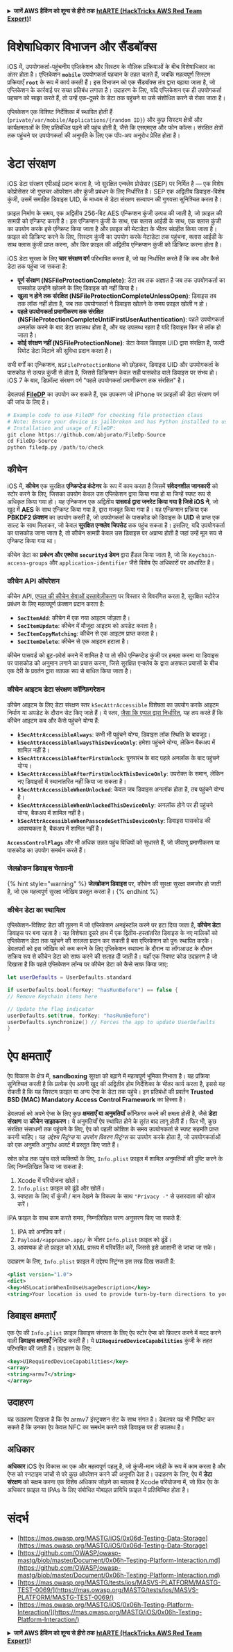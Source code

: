<details>

<summary><strong>जानें AWS हैकिंग को शून्य से हीरो तक</strong> <a href="https://training.hacktricks.xyz/courses/arte"><strong>htARTE (HackTricks AWS Red Team Expert)</strong></a><strong>!</strong></summary>

HackTricks का समर्थन करने के अन्य तरीके:

* अगर आप अपनी **कंपनी का विज्ञापन HackTricks में देखना चाहते हैं** या **HackTricks को PDF में डाउनलोड करना चाहते हैं** तो [**सब्सक्रिप्शन प्लान्स देखें**](https://github.com/sponsors/carlospolop)!
* [**आधिकारिक PEASS और HackTricks स्वैग**](https://peass.creator-spring.com) प्राप्त करें
* हमारे विशेष [**NFTs**](https://opensea.io/collection/the-peass-family) कलेक्शन, [**The PEASS Family**](https://opensea.io/collection/the-peass-family) खोजें
* **शामिल हों** 💬 [**Discord समूह**](https://discord.gg/hRep4RUj7f) या [**टेलीग्राम समूह**](https://t.me/peass) या हमें **Twitter** पर **फॉलो** करें 🐦 [**@carlospolopm**](https://twitter.com/hacktricks_live)**.**
* **अपने हैकिंग ट्रिक्स साझा करें, HackTricks** और [**HackTricks Cloud**](https://github.com/carlospolop/hacktricks-cloud) github repos में PRs सबमिट करके.

</details>

# विशेषाधिकार विभाजन और सैंडबॉक्स

iOS में, उपयोगकर्ता-पहुंचनीय एप्लिकेशन और सिस्टम के मौलिक प्रक्रियाओं के बीच विशेषाधिकार का अंतर होता है। एप्लिकेशन **`mobile`** उपयोगकर्ता पहचान के तहत चलते हैं, जबकि महत्वपूर्ण सिस्टम प्रक्रियाएँ **`root`** के रूप में कार्य करती हैं। इस विभाजन को एक सैंडबॉक्स तंत्र द्वारा बढ़ाया जाता है, जो एप्लिकेशन के कार्रवाई पर सख्त प्रतिबंध लगाता है। उदाहरण के लिए, यदि एप्लिकेशन एक ही उपयोगकर्ता पहचान को साझा करते हैं, तो उन्हें एक-दूसरे के डेटा तक पहुंचने या उसे संशोधित करने से रोका जाता है।

एप्लिकेशन एक विशिष्ट निर्देशिका में स्थापित होती हैं (`private/var/mobile/Applications/{random ID}`) और कुछ सिस्टम क्षेत्रों और कार्यक्षमताओं के लिए प्रतिबंधित पढ़ने की पहुंच होती है, जैसे कि एसएमएस और फोन कॉल्स। संरक्षित क्षेत्रों तक पहुंचने पर उपयोगकर्ता की अनुमति के लिए एक पॉप-अप अनुरोध प्रेरित होता है।

# डेटा संरक्षण

iOS डेटा संरक्षण एपीआई प्रदान करता है, जो सुरक्षित एन्क्लेव प्रोसेसर (SEP) पर निर्मित है — एक विशेष कोप्रोसेसर जो गुप्तचर ऑपरेशन और कुंजी प्रबंधन के लिए निर्धारित है। SEP एक अद्वितीय डिवाइस-विशेष कुंजी, उसमें समाहित डिवाइस UID, के माध्यम से डेटा संरक्षण सत्यापन की गुणवत्ता सुनिश्चित करता है।

फ़ाइल निर्माण के समय, एक अद्वितीय 256-बिट AES एन्क्रिप्शन कुंजी उत्पन्न की जाती है, जो फ़ाइल की सामग्री को एन्क्रिप्ट करती है। इस एन्क्रिप्शन कुंजी के साथ, एक क्लास आईडी के साथ, एक क्लास कुंजी का उपयोग करके इसे एन्क्रिप्ट किया जाता है और फ़ाइल की मेटाडेटा के भीतर संग्रहीत किया जाता है। फ़ाइल को डिक्रिप्ट करने के लिए, सिस्टम कुंजी का उपयोग करके मेटाडेटा तक पहुंचना, क्लास आईडी के साथ क्लास कुंजी प्राप्त करना, और फिर फ़ाइल की अद्वितीय एन्क्रिप्शन कुंजी को डिक्रिप्ट करना होता है।

iOS डेटा सुरक्षा के लिए **चार संरक्षण वर्ग** परिभाषित करता है, जो यह निर्धारित करते हैं कि कब और कैसे डेटा तक पहुंचा जा सकता है:

- **पूर्ण संरक्षण (NSFileProtectionComplete)**: डेटा तब तक अज्ञात है जब तक उपयोगकर्ता का पासकोड उन्होंने खोलने के लिए डिवाइस को नहीं किया है।
- **खुला न होने तक संरक्षित (NSFileProtectionCompleteUnlessOpen)**: डिवाइस तब तक लॉक नहीं होता है, जब तक उपयोगकर्ता ने डिवाइस खोलने के समय फ़ाइल खोली न हो।
- **पहले उपयोगकर्ता प्रमाणीकरण तक संरक्षित (NSFileProtectionCompleteUntilFirstUserAuthentication)**: पहले उपयोगकर्ता अनलॉक करने के बाद डेटा उपलब्ध होता है, और यह उपलब्ध रहता है यदि डिवाइस फिर से लॉक हो जाता है।
- **कोई संरक्षण नहीं (NSFileProtectionNone)**: डेटा केवल डिवाइस UID द्वारा संरक्षित है, जल्दी रिमोट डेटा मिटाने की सुविधा प्रदान करता है।

सभी वर्गों का एन्क्रिप्शन, `NSFileProtectionNone` को छोड़कर, डिवाइस UID और उपयोगकर्ता के पासकोड से उत्पन्न कुंजी से होता है, जिससे डिक्रिप्शन केवल सही पासकोड वाले डिवाइस पर संभव हो। iOS 7 के बाद, डिफ़ॉल्ट संरक्षण वर्ग "पहले उपयोगकर्ता प्रमाणीकरण तक संरक्षित" है।

डेवलपर्स [**FileDP**](https://github.com/abjurato/FileDp-Source) का उपयोग कर सकते हैं, एक उपकरण जो iPhone पर फ़ाइलों की डेटा संरक्षण वर्ग की जांच के लिए है।
```python
# Example code to use FileDP for checking file protection class
# Note: Ensure your device is jailbroken and has Python installed to use FileDP.
# Installation and usage of FileDP:
git clone https://github.com/abjurato/FileDp-Source
cd FileDp-Source
python filedp.py /path/to/check
```
## **कीचेन**

iOS में, **कीचेन** एक सुरक्षित **एन्क्रिप्टेड कंटेनर** के रूप में काम करता है जिसमें **संवेदनशील जानकारी** को स्टोर करने के लिए, जिसका उपयोग केवल उस एप्लिकेशन द्वारा किया गया हो या जिन्हें स्पष्ट रूप से अधिकृत किया गया हो। यह एन्क्रिप्शन एक अद्वितीय **पासवर्ड द्वारा जनरेट किया गया है जिसे iOS ने**, जो खुद में **AES** के साथ एन्क्रिप्ट किया गया है, द्वारा मजबूत किया गया है। यह एन्क्रिप्शन प्रक्रिया एक **PBKDF2 फ़ंक्शन** का उपयोग करती है, जो उपयोगकर्ता के पासकोड को डिवाइस के **UID** से प्राप्त एक साल्ट के साथ मिलाकर, जो केवल **सुरक्षित एन्क्लेव चिपसेट** तक पहुंच सकता है। इसलिए, यदि उपयोगकर्ता का पासकोड जाना जाता है, तो कीचेन सामग्री केवल उस डिवाइस पर अप्राप्य होती है जहां उन्हें मूल रूप से एन्क्रिप्ट किया गया था।

कीचेन डेटा का **प्रबंधन और एक्सेस** **`securityd` डेमन** द्वारा हैंडल किया जाता है, जो कि `Keychain-access-groups` और `application-identifier` जैसे विशेष ऐप अधिकारों पर आधारित है।

### **कीचेन API ऑपरेशन**

कीचेन API, [एप्पल की कीचेन सेवाओं दस्तावेज़ीकरण](https://developer.apple.com/library/content/documentation/Security/Conceptual/keychainServConcepts/02concepts/concepts.html) पर विस्तार से विवरणित करता है, सुरक्षित स्टोरेज प्रबंधन के लिए महत्वपूर्ण फ़ंक्शन प्रदान करता है:

- **`SecItemAdd`**: कीचेन में एक नया आइटम जोड़ता है।
- **`SecItemUpdate`**: कीचेन में मौजूदा आइटम को अपडेट करता है।
- **`SecItemCopyMatching`**: कीचेन से एक आइटम प्राप्त करता है।
- **`SecItemDelete`**: कीचेन से एक आइटम हटाता है।

कीचेन पासवर्ड को ब्रूट-फ़ोर्स करने में शामिल है या तो सीधे एन्क्रिप्टेड कुंजी पर हमला करना या डिवाइस पर पासकोड को अनुमान लगाने का प्रयास करना, जिसे सुरक्षित एन्क्लेव के द्वारा असफल प्रयासों के बीच एक देरी के प्रवर्तन द्वारा व्यापक रूप से बाधित किया जाता है।

### **कीचेन आइटम डेटा संरक्षण कॉन्फ़िगरेशन**

कीचेन आइटम के लिए डेटा संरक्षण स्तर `kSecAttrAccessible` विशेषता का उपयोग करके आइटम निर्माण या अपडेट के दौरान सेट किए जाते हैं। ये स्तर, [जैसा कि एप्पल द्वारा निर्धारित](https://developer.apple.com/documentation/security/keychain_services/keychain_items/item_attribute_keys_and_values#1679100), यह तय करते हैं कि कीचेन आइटम कब और कैसे पहुंचने योग्य हैं:

- **`kSecAttrAccessibleAlways`**: कभी भी पहुंचने योग्य, डिवाइस लॉक स्थिति के बावजूद।
- **`kSecAttrAccessibleAlwaysThisDeviceOnly`**: हमेशा पहुंचने योग्य, लेकिन बैकअप में शामिल नहीं है।
- **`kSecAttrAccessibleAfterFirstUnlock`**: पुनरारंभ के बाद पहले अनलॉक के बाद पहुंचने योग्य।
- **`kSecAttrAccessibleAfterFirstUnlockThisDeviceOnly`**: उपरोक्त के समान, लेकिन नए डिवाइसों में स्थानांतरित नहीं किया जा सकता है।
- **`kSecAttrAccessibleWhenUnlocked`**: केवल जब डिवाइस अनलॉक होता है, तब पहुंचने योग्य है।
- **`kSecAttrAccessibleWhenUnlockedThisDeviceOnly`**: अनलॉक होने पर ही पहुंचने योग्य, बैकअप में शामिल नहीं है।
- **`kSecAttrAccessibleWhenPasscodeSetThisDeviceOnly`**: डिवाइस पासकोड की आवश्यकता है, बैकअप में शामिल नहीं है।

**`AccessControlFlags`** और भी अधिक उन्नत पहुंच विधियों को सुधारते हैं, जो जीवाणु प्रमाणीकरण या पासकोड का उपयोग समर्थन करते हैं।

### **जेलब्रोकन डिवाइस चेतावनी**

{% hint style="warning" %}
**जेलब्रोकन डिवाइस** पर, कीचेन की सुरक्षा सुरक्षा कमजोर हो जाती है, जो एक महत्वपूर्ण सुरक्षा जोखिम प्रस्तुत करता है।
{% endhint %}

### **कीचेन डेटा का स्थायित्व**

एप्लिकेशन-विशिष्ट डेटा की तुलना में जो एप्लिकेशन अनइंस्टॉल करने पर हटा दिया जाता है, **कीचेन डेटा** डिवाइस पर बना रहता है। यह विशेषता दूसरे हाथ में एक द्वितीय-हस्तांतरित डिवाइस के नए मालिकों को एप्लिकेशन डेटा तक पहुंचने की सरलता प्रदान कर सकती है बस एप्लिकेशन को पुनः स्थापित करके। डेवलपरों को इस जोखिम को कम करने के लिए एप्लिकेशन स्थापना के दौरान या लॉगआउट के दौरान सक्रिय रूप से कीचेन डेटा को साफ करने की सलाह दी जाती है। यहाँ एक स्विफ्ट कोड उदाहरण है जो दिखाता है कि पहले एप्लिकेशन लॉन्च पर कीचेन डेटा को कैसे साफ किया जाए:
```swift
let userDefaults = UserDefaults.standard

if userDefaults.bool(forKey: "hasRunBefore") == false {
// Remove Keychain items here

// Update the flag indicator
userDefaults.set(true, forKey: "hasRunBefore")
userDefaults.synchronize() // Forces the app to update UserDefaults
}
```
# **ऐप क्षमताएँ**

ऐप विकास के क्षेत्र में, **sandboxing** सुरक्षा को बढ़ाने में महत्वपूर्ण भूमिका निभाता है। यह प्रक्रिया सुनिश्चित करती है कि प्रत्येक ऐप अपनी खुद की अद्वितीय होम निर्देशिका के भीतर कार्य करता है, इससे यह रोकती है कि यह सिस्टम फ़ाइल या अन्य ऐप्स के डेटा तक पहुंचे। इन प्रतिबंधों की प्रवर्तन **Trusted BSD (MAC) Mandatory Access Control Framework** का हिस्सा है।

डेवलपर्स को अपने ऐप्स के लिए कुछ **क्षमताएँ या अनुमतियाँ** कॉन्फ़िगर करने की क्षमता होती है, जैसे **डेटा संरक्षण** या **कीचेन साझाकरण**। ये अनुमतियाँ ऐप स्थापित होने के तुरंत बाद लागू होती हैं। फिर भी, कुछ संरक्षित संसाधनों तक पहुंचने के लिए, ऐप को पहली कोशिश के समय उपयोगकर्ता से स्पष्ट सहमति प्राप्त करनी चाहिए। यह _उद्देश्य स्ट्रिंग्स_ या _उपयोग विवरण स्ट्रिंग्स_ का उपयोग करके होता है, जो उपयोगकर्ताओं को एक अनुमति अनुरोध अलर्ट में प्रस्तुत किए जाते हैं।

स्रोत कोड तक पहुंच वाले व्यक्तियों के लिए, `Info.plist` फ़ाइल में शामिल अनुमतियों की पुष्टि करने के लिए निम्नलिखित किया जा सकता है:

1. Xcode में परियोजना खोलें।
2. `Info.plist` फ़ाइल को ढूंढें और खोलें।
3. स्पष्टता के लिए रॉ कुंजी / मान देखने के विकल्प के साथ `"Privacy -"` से उत्तरदाता की खोज करें।

IPA फ़ाइल के साथ काम करते समय, निम्नलिखित चरण अनुसरण किए जा सकते हैं:

1. IPA को अनज़िप करें।
2. `Payload/<appname>.app/` के भीतर `Info.plist` फ़ाइल को ढूंढें।
3. आवश्यक हो तो फ़ाइल को XML प्रारूप में परिवर्तित करें, जिससे इसे आसानी से जांचा जा सके।

उदाहरण के लिए, `Info.plist` फ़ाइल में उद्देश्य स्ट्रिंग्स इस तरह दिख सकती हैं:
```xml
<plist version="1.0">
<dict>
<key>NSLocationWhenInUseUsageDescription</key>
<string>Your location is used to provide turn-by-turn directions to your destination.</string>
```
## डिवाइस क्षमताएँ
एक ऐप की `Info.plist` फ़ाइल डिवाइस संगतता के लिए ऐप स्टोर ऐप्स को फ़िल्टर करने में मदद करने वाली **डिवाइस क्षमताएँ** निर्दिष्ट करती हैं। ये **`UIRequiredDeviceCapabilities`** कुंजी के तहत परिभाषित की जाती हैं। उदाहरण के लिए:
```xml
<key>UIRequiredDeviceCapabilities</key>
<array>
<string>armv7</string>
</array>
```
## उदाहरण

यह उदाहरण दिखाता है कि ऐप armv7 इंस्ट्रक्शन सेट के साथ संगत है। डेवलपर यह भी निर्दिष्ट कर सकते हैं कि उनका ऐप केवल NFC का समर्थन करने वाले डिवाइस पर ही उपलब्ध है।

## अधिकार

**अधिकार** iOS ऐप विकास का एक और महत्वपूर्ण पहलू है, जो कुंजी-मान जोड़ी के रूप में काम करता है और ऐप्स को रनटाइम जांचों से परे कुछ ऑपरेशन करने की अनुमति देता है। उदाहरण के लिए, ऐप में **डेटा संरक्षण** को सक्षम करना एक विशेष अधिकार जोड़ने का मतलब है Xcode परियोजना में, जो फिर ऐप के अधिकार फ़ाइल या IPAs के लिए संबोधित मोबाइल प्राविधि फ़ाइल में प्रतिबिम्बित होता है।

# संदर्भ
* [https://mas.owasp.org/MASTG/iOS/0x06d-Testing-Data-Storage](https://mas.owasp.org/MASTG/iOS/0x06d-Testing-Data-Storage)
* [https://github.com/OWASP/owasp-mastg/blob/master/Document/0x06h-Testing-Platform-Interaction.md](https://github.com/OWASP/owasp-mastg/blob/master/Document/0x06h-Testing-Platform-Interaction.md)
* [https://mas.owasp.org/MASTG/tests/ios/MASVS-PLATFORM/MASTG-TEST-0069/](https://mas.owasp.org/MASTG/tests/ios/MASVS-PLATFORM/MASTG-TEST-0069/)
* [https://mas.owasp.org/MASTG/iOS/0x06h-Testing-Platform-Interaction/](https://mas.owasp.org/MASTG/iOS/0x06h-Testing-Platform-Interaction/)

<details>

<summary><strong>जानें AWS हैकिंग को शून्य से हीरो तक</strong> <a href="https://training.hacktricks.xyz/courses/arte"><strong>htARTE (HackTricks AWS Red Team Expert)</strong></a><strong>!</strong></summary>

HackTricks का समर्थन करने के अन्य तरीके:

* यदि आप चाहते हैं कि आपकी **कंपनी का विज्ञापन HackTricks में** दिखाई दे या **HackTricks को PDF में डाउनलोड** करें तो [**सब्सक्रिप्शन प्लान्स देखें**](https://github.com/sponsors/carlospolop)!
* [**आधिकारिक PEASS & HackTricks स्वैग**](https://peass.creator-spring.com) प्राप्त करें
* हमारे विशेष [**NFTs**](https://opensea.io/collection/the-peass-family) कलेक्शन [**The PEASS Family**](https://opensea.io/collection/the-peass-family) खोजें
* **शामिल हों** 💬 [**डिस्कॉर्ड समूह**](https://discord.gg/hRep4RUj7f) या [**टेलीग्राम समूह**](https://t.me/peass) या हमें **ट्विटर** 🐦 [**@carlospolopm**](https://twitter.com/hacktricks_live)** पर **फॉलो** करें।
* **हैकिंग ट्रिक्स साझा करें** [**HackTricks**](https://github.com/carlospolop/hacktricks) और [**HackTricks Cloud**](https://github.com/carlospolop/hacktricks-cloud) github repos को PR जमा करके।

</details>
